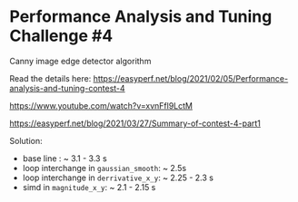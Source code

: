 # Performance Analysis and Tuning Challenge #4

Canny image edge detector algorithm

Read the details here:
https://easyperf.net/blog/2021/02/05/Performance-analysis-and-tuning-contest-4

https://www.youtube.com/watch?v=xvnFfl9LctM

https://easyperf.net/blog/2021/03/27/Summary-of-contest-4-part1

Solution:
* base line : ~ 3.1 - 3.3 s
* loop interchange in `gaussian_smooth`:  ~ 2.5s
* loop interchange in `derrivative_x_y`:  ~ 2.25 - 2.3 s
* simd in `magnitude_x_y`:  ~ 2.1 - 2.15 s